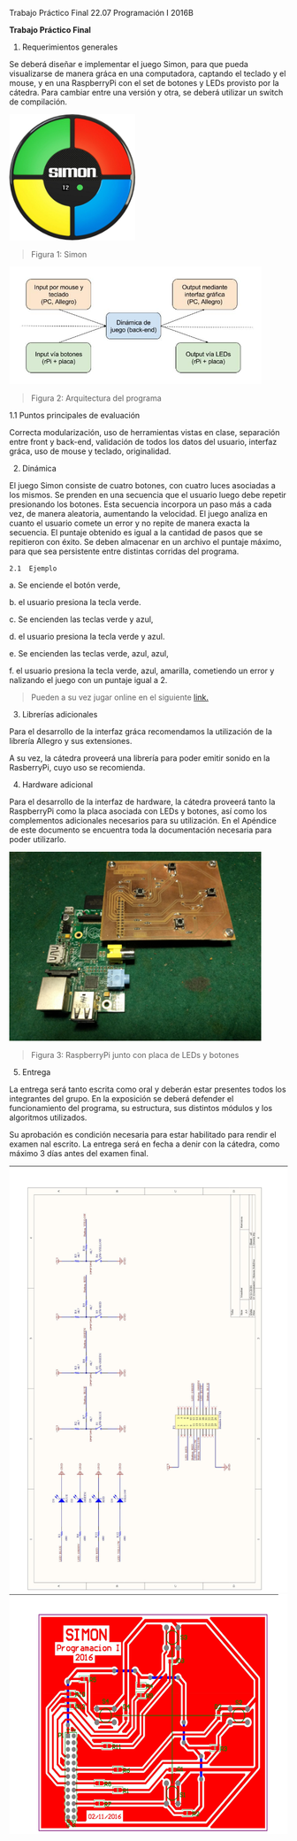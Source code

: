 Trabajo Práctico Final 22.07 Programación I 2016B

 **Trabajo Práctico Final**

1.  Requerimientos generales

Se deberá diseñar e implementar el juego Simon, para que pueda visualizarse de manera gráca en una computadora, captando el teclado y el mouse, y en una RaspberryPi con el set de botones y LEDs provisto por la cátedra. Para cambiar entre una versión y otra, se deberá utilizar un switch de compilación.

<img src="./media/image1.jpeg" width="228" height="228" />

> Figura 1: Simon

<img src="./media/image2.jpeg" width="456" height="212" />

> Figura 2: Arquitectura del programa

1.1  Puntos principales de evaluación

Correcta modularización, uso de herramientas vistas en clase, separación entre front y back-end, validación de todos los datos del usuario, interfaz gráca, uso de mouse y teclado, originalidad.

2.  Dinámica

El juego Simon consiste de cuatro botones, con cuatro luces asociadas
a los mismos. Se prenden en una secuencia que el usuario luego debe
repetir presionando los botones. Esta secuencia incorpora un paso más
a cada vez, de manera aleatoria, aumentando la velocidad. El juego
analiza en cuanto el usuario comete un error y no repite de manera
exacta la secuencia. El puntaje obtenido es igual a la cantidad de
pasos que se repitieron con éxito.
Se deben almacenar en un archivo el puntaje máximo, para que sea
persistente entre distintas corridas del programa.

    2.1  Ejemplo

<!-- -->

a.  Se enciende el botón verde,

b.  el usuario presiona la tecla verde.

c.  Se encienden las teclas verde y azul,

d.  el usuario presiona la tecla verde y azul.

e.  Se encienden las teclas verde, azul, azul,

f.  el usuario presiona la tecla verde, azul, amarilla, cometiendo un error y nalizando el juego con un puntaje igual a 2.

> Pueden a su vez jugar online en el siguiente
> [link.](http://www.freesimon.org/)

3.  Librerías adicionales

Para el desarrollo de la interfaz gráca recomendamos la utilización de
la librería Allegro y sus extensiones.

A su vez, la cátedra proveerá una librería para poder emitir sonido en
la RasberryPi, cuyo uso se recomienda.

4.  Hardware adicional

Para el desarrollo de la interfaz de hardware, la cátedra proveerá
tanto la RaspberryPi como la placa asociada con LEDs y botones, así
como los complementos adicionales necesarios para su utilización. En
el Apéndice de este documento se encuentra toda la documentación
necesaria para poder utilizarlo.

<img src="./media/image3.jpeg" width="456" height="342" />

> Figura 3: RaspberryPi junto con placa de LEDs y botones

5.  Entrega

La entrega será tanto escrita como oral y deberán estar presentes
todos los integrantes del grupo. En la exposición se deberá defender
el funcionamiento del programa, su estructura, sus distintos módulos y
los algoritmos utilizados.

Su aprobación es condición necesaria para estar habilitado para rendir
el examen nal escrito. La entrega será en fecha a denir con la
cátedra, como máximo 3 días antes del examen final.


<img src="./media/image4.jpeg" width="571" height="772" />

<img src="./media/image5.jpeg" width="591" height="433" />


